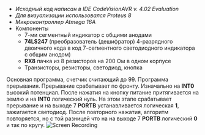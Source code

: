 - _Исходный код написан в IDE CodeVisionAVR v. 4.02 Evaluation_
- _Для визуализации использовался Proteus 8_
- _Микроконтроллер Atmega 16A_
- Компоненты
  - 7-ми сегментный индикатор с общими анодами
  - **74LS247** (преобразователь (дешифратор) 4-разрядного двоичного кода в код 7-сегментного светодиодного индикатора с общим анодом)
  - **RX8** пачка из 8 резисторов на 200 Ом в одном корпусе
  - Транзисторы, резисторы, светодиод, кнопка

Основная программа, счетчик считающий до 99.
Программа прерывания. Прерывание срабатывает по фронту. Изначально на **INT0** высокий потенциал. После нажатия на кнопку питание притягивается на землю и на **INT0** логический нуль. На этом этапе срабатывает прерывание и на выходе 7 **PORTB** устанавливается логическая **1**, зажигается светодиод. После повторного нажатия, алгоритм повторяется, но с той разницей что на на выходе 7 **PORTB** логический **0** и так по кругу.
![Screen Recording](https://github.com/FedchenkoM/AVR_microchip/assets/73774460/146846eb-489b-46c7-a57f-bfc7bad0ed5d)
